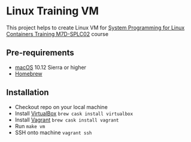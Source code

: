 # Linux Training VM

This project helps to create Linux VM for [System Programming for Linux Containers Training M7D-SPLC02](http://man7.org/training/sys_prog_lxcon/index.html) course

## Pre-requirements

- [macOS](https://en.wikipedia.org/wiki/MacOS) 10.12 Sierra or higher
- [Homebrew](https://brew.sh/)

## Installation

- Checkout repo on your local machine
- Install [VirtualBox](https://www.virtualbox.org/)
  `brew cask install virtualbox`
- Install [Vagrant](https://www.vagrantup.com/intro/index.html)
  `brew cask install vagrant`
- Run
  `make vm`
- SSH onto machine
  `vagrant ssh`

